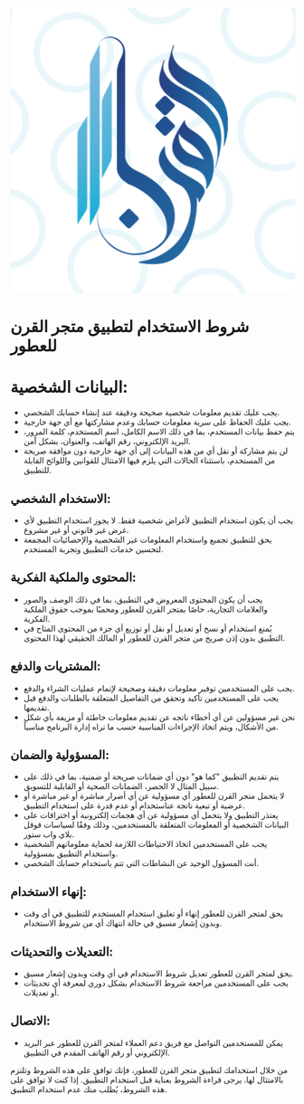 ![Image](../assets/images/logo.png)
# شروط الاستخدام لتطبيق متجر القرن للعطور

# البيانات الشخصية:
   - يجب عليك تقديم معلومات شخصية صحيحة ودقيقة عند إنشاء حسابك الشخصي.
   - يجب عليك الحفاظ على سرية معلومات حسابك وعدم مشاركتها مع أي جهة خارجية.
   - يتم حفظ بيانات المستخدم، بما في ذلك الاسم الكامل، اسم المستخدم، كلمة المرور، البريد الإلكتروني، رقم الهاتف، والعنوان، بشكل آمن.
   - لن يتم مشاركة أو نقل أي من هذه البيانات إلى أي جهة خارجية دون موافقة صريحة من المستخدم، باستثناء الحالات التي يلزم فيها الامتثال للقوانين واللوائح القابلة للتطبيق.


## الاستخدام الشخصي:
   - يجب أن يكون استخدام التطبيق لأغراض شخصية فقط. لا يجوز استخدام التطبيق لأي غرض غير قانوني أو غير مشروع.
   - يحق للتطبيق تجميع واستخدام المعلومات غير الشخصية والإحصائيات المجمعة لتحسين خدمات التطبيق وتجربة المستخدم.

## المحتوى والملكية الفكرية:
   - يجب أن يكون المحتوى المعروض في التطبيق، بما في ذلك الوصف والصور والعلامات التجارية، خاصًا بمتجر القرن للعطور ومحميًا بموجب حقوق الملكية الفكرية.
   - يُمنع استخدام أو نسخ أو تعديل أو نقل أو توزيع أي جزء من المحتوى المتاح في التطبيق بدون إذن صريح من متجر القرن للعطور أو المالك الحقيقي لهذا المحتوى.

## المشتريات والدفع:
   - يجب على المستخدمين توفير معلومات دقيقة وصحيحة لإتمام عمليات الشراء والدفع.
   - يجب على المستخدمين تأكيد وتحقق من التفاصيل المتعلقة بالطلبات والدفع قبل تقديمها.
   - نحن غير مسؤولين عن أي أخطاء ناتجه عن تقديم معلومات خاطئة أو مزيفة بأي شكل من الأشكال، ويتم اتخاذ الإجراءات المناسبة حسب ما تراه إدارة البرنامج مناسباً.

## المسؤولية والضمان:
   - يتم تقديم التطبيق "كما هو" دون أي ضمانات صريحة أو ضمنية، بما في ذلك على سبيل المثال لا الحصر، الضمانات الصحية أو القابلية للتسويق.
   - لا يتحمل متجر القرن للعطور أي مسؤولية عن أي أضرار مباشرة أو غير مباشرة أو عرضية أو تبعية ناتجة عناستخدام أو عدم قدرة على استخدام التطبيق.
   - يعتذر التطبيق ولا يتحمل أي مسؤولية عن أي هجمات إلكترونية أو اختراقات على البيانات الشخصية أو المعلومات المتعلقة بالمستخدمين، وذلك وفقًا لسياسات قوقل بلاي واب ستور.
   - يجب على المستخدمين اتخاذ الاحتياطات اللازمة لحماية معلوماتهم الشخصية واستخدام التطبيق بمسؤولية.
   - أنت المسؤول الوحيد عن النشاطات التي تتم باستخدام حسابك الشخصي.

## إنهاء الاستخدام:
   - يحق لمتجر القرن للعطور إنهاء أو تعليق استخدام المستخدم للتطبيق في أي وقت وبدون إشعار مسبق في حالة انتهاك أي من شروط الاستخدام.

## التعديلات والتحديثات:
   - يحق لمتجر القرن للعطور تعديل شروط الاستخدام في أي وقت وبدون إشعار مسبق.
   - يجب على المستخدمين مراجعة شروط الاستخدام بشكل دوري لمعرفة أي تحديثات أو تعديلات.

## الاتصال:
   - يمكن للمستخدمين التواصل مع فريق دعم العملاء لمتجر القرن للعطور عبر البريد الإلكتروني أو رقم الهاتف المقدم في التطبيق.

من خلال استخدامك لتطبيق متجر القرن للعطور، فإنك توافق على هذه الشروط وتلتزم بالامتثال لها. يرجى قراءة الشروط بعناية قبل استخدام التطبيق. إذا كنت لا توافق على هذه الشروط، يُطلب منك عدم استخدام التطبيق.
